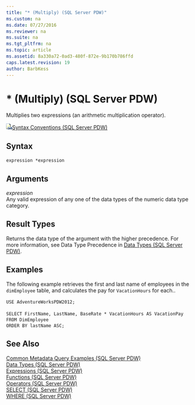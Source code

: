 ```yaml
---
title: "* (Multiply) (SQL Server PDW)"
ms.custom: na
ms.date: 07/27/2016
ms.reviewer: na
ms.suite: na
ms.tgt_pltfrm: na
ms.topic: article
ms.assetid: 8a330a72-0ad3-480f-872e-9b170b786ffd
caps.latest.revision: 19
author: BarbKess
---
```

# * (Multiply) (SQL Server PDW)
Multiplies two expressions (an arithmetic multiplication operator).  
  
![Topic link icon](../../mpp/sqlpdw/media/Topic_Link.gif "Topic_Link")[Syntax Conventions &#40;SQL Server PDW&#41;](../../mpp/sqlpdw/syntax-conventions-sql-server-pdw.md)  
  
## Syntax  
  
```  
expression *expression  
```  
  
## Arguments  
*expression*  
Any valid expression of any one of the data types of the numeric data type category.  
  
## Result Types  
Returns the data type of the argument with the higher precedence. For more information, see Data Type Precedence in [Data Types &#40;SQL Server PDW&#41;](../../mpp/sqlpdw/data-types-sql-server-pdw.md).  
  
## Examples  
The following example retrieves the first and last name of employees in the `dimEmployee` table, and calculates the pay for `VacationHours` for each..  
  
```  
USE AdventureWorksPDW2012;  
  
SELECT FirstName, LastName, BaseRate * VacationHours AS VacationPay  
FROM DimEmployee  
ORDER BY lastName ASC;  
```  
  
## See Also  
[Common Metadata Query Examples &#40;SQL Server PDW&#41;](../../mpp/sqlpdw/common-metadata-query-examples-sql-server-pdw.md)  
[Data Types &#40;SQL Server PDW&#41;](../../mpp/sqlpdw/data-types-sql-server-pdw.md)  
[Expressions &#40;SQL Server PDW&#41;](../../mpp/sqlpdw/expressions-sql-server-pdw.md)  
[Functions &#40;SQL Server PDW&#41;](../../mpp/sqlpdw/functions-sql-server-pdw.md)  
[Operators &#40;SQL Server PDW&#41;](../../mpp/sqlpdw/operators-sql-server-pdw.md)  
[SELECT &#40;SQL Server PDW&#41;](../../mpp/sqlpdw/select-sql-server-pdw.md)  
[WHERE &#40;SQL Server PDW&#41;](../../mpp/sqlpdw/where-sql-server-pdw.md)  
  
